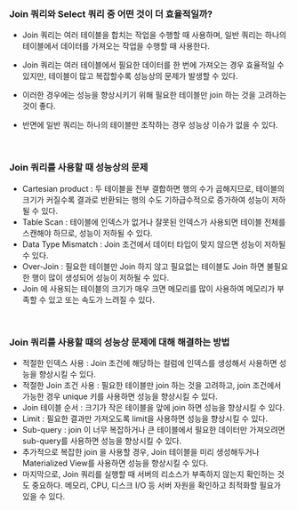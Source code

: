 ### Join 쿼리와 Select 쿼리 중 어떤 것이 더 효율적일까?

- Join 쿼리는 여러 테이블을 합치는 작업을 수행할 때 사용하며, 일반 쿼리는 하나의 테이블에서 데이터를 가져오는 작업을 수행할 때 사용한다.
- Join 쿼리는 여러 테이블에서 필요한 데이터를 한 번에 가져오는 경우 효율적일 수 있지만, 테이블이 많고 복잡할수록 성능상의 문제가 발생할 수 있다.
- 이러한 경우에는 성능을 향상시키기 위해 필요한 테이블만 join 하는 것을 고려하는 것이 좋다.

- 반면에 일반 쿼리는 하나의 테이블만 조작하는 경우 성능상 이슈가 없을 수 있다.

<br />

### Join 쿼리를 사용할 때 성능상의 문제

- Cartesian product : 두 테이블을 전부 결합하면 행의 수가 곱해지므로, 테이블의 크기가 커질수록 결과로 반환되는 행의 수도 기하급수적으로 증가하여 성능이 저하될 수 있다.
- Table Scan : 테이블에 인덱스가 없거나 잘못된 인덱스가 사용되면 테이블 전체를 스캔해야 하므로, 성능이 저하될 수 있다.
- Data Type Mismatch : Join 조건에서 데이터 타입이 맞지 않으면 성능이 저하될 수 있다.
- Over-Join : 필요한 테이블만 Join 하지 않고 필요없는 테이블도 Join 하면 불필요한 행이 많이 생성되어 성능이 저하될 수 있다.
- Join 에 사용되는 테이블의 크기가 매우 크면 메모리를 많이 사용하여 메모리가 부족할 수 있고 또는 속도가 느려질 수 있다.

<br />

### Join 쿼리를 사용할 때의 성능상 문제에 대해 해결하는 방법

- 적절한 인덱스 사용 : Join 조건에 해당하는 컬럼에 인덱스를 생성해서 사용하면 성능을 향상시킬 수 있다.
- 적절한 Join 조건 사용 : 필요한 테이블만 join 하는 것을 고려하고, join 조건에서 가능한 경우 unique 키를 사용하면 성능을 향상시킬 수 있다.
- Join 테이블 순서 : 크기가 작은 테이블을 앞에 join 하면 성능을 향상시킬 수 있다.
- Limit : 필요한 결과만 가져오도록 limit을 사용하면 성능을 향상시킬 수 있다.
- Sub-query : join 이 너무 복잡하거나 큰 테이블에서 필요한 데이터만 가져오려면 sub-query를 사용하면 성능을 향상시킬 수 있다.
- 추가적으로 복잡한 join 을 사용할 경우, Join 테이블을 미리 생성해두거나 Materialized View를 사용하면 성능을 향상시킬 수 있다.
- 마지막으로, Join 쿼리를 실행할 때 서버의 리소스가 부족하지 않는지 확인하는 것도 중요하다. 메모리, CPU, 디스크 I/O 등 서버 자원을 확인하고 최적화할 필요가 있을 수 있다.